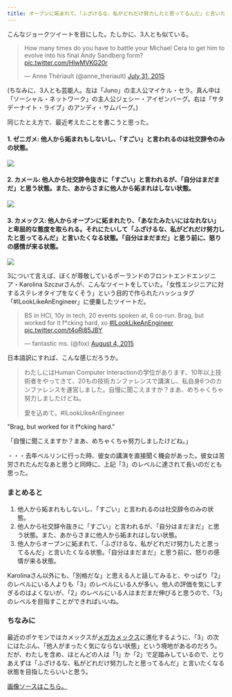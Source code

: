 ```yaml
---
title: オープンに妬まれて、「ふざけるな、私がどれだけ努力したと思ってるんだ」と言いたくなるレベルを目指そう
---
```


こんなジョークツイートを目にした。たしかに、3人とも似ている。

<blockquote class="twitter-tweet" lang="en"><p lang="en" dir="ltr">How many times do you have to battle your Michael Cera to get him to evolve into his final Andy Sandberg form? <a href="http://t.co/HlwMVKG20r">pic.twitter.com/HlwMVKG20r</a></p>&mdash; Anne Thériault (@anne_theriault) <a href="https://twitter.com/anne_theriault/status/627168315237134336">July 31, 2015</a></blockquote>

(ちなみに、3人とも芸能人。左は「Juno」の主人公マイケル・セラ。真ん中は「ソーシャル・ネットワーク」の主人公ジェシー・アイゼンバーグ。右は「サタデーナイト・ライブ」のアンディ・サムバーグ。)

同じたとえ方で、最近考えたことを書こうと思った。

#### 1. ゼニガメ: 他人から妬まれもしないし、「すごい」と言われるのは社交辞令のみの状態。

![](http://chibicode.com/assets/images/jealousy/007.png)

#### 2. カメール: 他人から社交辞令抜きに「すごい」と言われるが、「自分はまだまだ」と思う状態。また、あからさまに他人から妬まれはしない状態。

![](http://chibicode.com/assets/images/jealousy/008.png)

#### 3. カメックス: 他人からオープンに妬まれたり、「あなたみたいにはなれない」と卑屈的な態度を取られる。それにたいして「ふざけるな、私がどれだけ努力したと思ってるんだ」と言いたくなる状態。「自分はまだまだ」と思う前に、怒りの感情が来る状態。

![](http://chibicode.com/assets/images/jealousy/009.png)

3について言えば、ぼくが尊敬しているポーランドのフロントエンドエンジニア・Karolina Szczurさんが、こんなツイートをしていた。「女性エンジニアに対するステレオタイプをなくそう」という目的で作られたハッシュタグ「#ILookLikeAnEngineer」に便乗したツイートだ。

<blockquote class="twitter-tweet" data-conversation="none" lang="en"><p lang="en" dir="ltr">BS in HCI, 10y in tech, 20 events spoken at, 6 co-run. Brag, but worked for it f*cking hard, xo <a href="https://twitter.com/hashtag/ILookLikeAnEngineer?src=hash">#ILookLikeAnEngineer</a> <a href="http://t.co/t4oRi85JBY">pic.twitter.com/t4oRi85JBY</a></p>&mdash; fantastic ms. (@fox) <a href="https://twitter.com/fox/status/628499258963009536">August 4, 2015</a></blockquote>

日本語訳にすれば、こんな感じだろうか。

> わたしにはHuman Computer Interactionの学位があります、10年以上技術者をやってきて、20もの技術カンファレンスで講演し、私自身6つのカンファレンスを運営しました。自慢に聞こえますか？まあ、めちゃくちゃ努力しましたけどね。
>
> 愛を込めて。#ILookLIkeAnEngineer

"Brag, but worked for it f*cking hard."

「自慢に聞こえますか？まあ、めちゃくちゃ努力しましたけどね。」

・・・去年ベルリンに行った時、彼女の講演を直接聞く機会があった。彼女は苦労されたんだなあと思うと同時に、上記「3」のレベルに達されて長いのだとも思った。

### まとめると

1. 他人から妬まれもしないし、「すごい」と言われるのは社交辞令のみの状態。
2. 他人から社交辞令抜きに「すごい」と言われるが、「自分はまだまだ」と思う状態。また、あからさまに他人から妬まれはしない状態。
3. 他人からオープンに妬まれて、「ふざけるな、私がどれだけ努力したと思ってるんだ」と言いたくなる状態。「自分はまだまだ」と思う前に、怒りの感情が来る状態。

Karolinaさん以外にも、「別格だな」と思える人と話してみると、やっぱり「2」のレベルにいる人よりも「3」のレベルにいる人が多い。他人の評価を気にしすぎるのはよくないが、「2」のレベルにいる人はまだまだ伸びると思うので、「3」のレベルを目指すことができればいいね。

### ちなみに

最近のポケモンではカメックスが[メガカメックス](http://yakkun.com/xy/zukan/n9m)に進化するように、「3」の次にはたぶん、「他人がまったく気にならない状態」という境地があるのだろう。だが、わたしを含め、ほとんどの人は「1」か「2」で足踏みしているので、とりあえずは「ふざけるな、私がどれだけ努力したと思ってるんだ」と言いたくなる状態を目指したらいいと思う。

[画像ソースはこちら。](http://www.pokemon.com/us/pokedex/)
